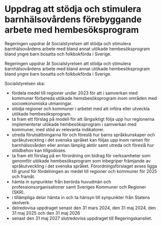 # Uppdrag att stödja och stimulera barnhälsovårdens förebyggande arbete med hembesöksprogram

Regeringen uppdrar åt Socialstyrelsen att stödja och stimulera barnhälsovårdens arbete med bland annat utökade hembesöksprogram bland yngre barn bosatta och folkbokförda i Sverige.

Regeringen uppdrar åt Socialstyrelsen att stödja och stimulera barnhälsovårdens arbete med bland annat utökade hembesöksprogram bland yngre barn bosatta och folkbokförda i Sverige.

Socialstyrelsen ska:

* fördela medel till regioner under 2023 för att i samverkan med kommuner förbereda utökade hemsbesöksprogram inom områden med socioekonomiska utmaningar.
* stödja regioner och kommuner i arbetet med att införa eller utveckla utökade hembesöksprogram.
* ta fram ett förslag på modell för att långsiktigt följa upp hur regionerna implementerar utökade hembesöksprogram i samverkan med kommuner, med stöd av relevanta indikatorer.
* utreda förutsättningarna för och föreslå hur barns språkkunskaper och språkutveckling i det svenska språket kan följas upp inom ramen för barnhälsovården eller annan lämplig aktör samt utreda och föreslå hur stödbehov kan tillgodoses.
* ta fram ett förslag på en förordning om bidrag för verksamheter som genomför utökade hembesöksprogram som inbegriper främjande av språkutveckling i det svenska språket. Förordningsförslaget avses ligga till grund för fördelningen av medel till regioner och kommuner för 2025 och framåt.
* hämta in synpunkter från berörda huvudmän och professionsorganisationer samt Sveriges Kommuner och Regioner (SKR).
* i tillämpliga delar hämta in och ta hänsyn till synpunkter från Statens skolverk.
* delredovisa uppdraget senast den 31 mars 2024, den 31 maj 2024, den 31 maj 2025 och den 31 maj 2026
* senast den 31 maj 2027 slutredovisa uppdraget till Regeringskansliet.
